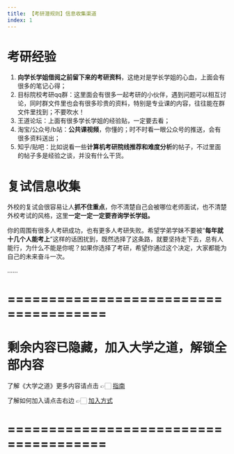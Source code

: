 ```yaml
---
title: 【考研潜规则】信息收集渠道
index: 1
---
```


# 考研经验

1. **向学长学姐借阅之前留下来的考研资料**，这绝对是学长学姐的心血，上面会有很多的笔记心得；
2. 目标院校考研qq群：这里面会有很多一起考研的小伙伴，遇到问题可以相互讨论，同时群文件里也会有很多珍贵的资料，特别是专业课的内容，往往能在群文件里找到；不要吹水！
3. 王道论坛：上面有很多学长学姐的经验贴，一定要去看；
4. 淘宝/公众号/b站：**公共课视频**，你懂的；时不时看一眼公众号的推送，会有很多资料送出；
5. 知乎/贴吧：比如说看一些**计算机考研院线推荐和难度分析**的帖子，不过里面的帖子多是经验之谈，并没有什么干货。

# 复试信息收集

外校的复试会很容易让人**抓不住重点**，你不清楚自己会被哪位老师面试，也不清楚外校考试的风格，这里**一定一定一定要****咨询****学长学姐。**

你的周围有很多人考研成功，也有更多人考研失败。希望学弟学妹不要被“**每年就十几个人能考上**”这样的话困扰到，既然选择了这条路，就要坚持走下去，总有人能行，为什么不能是你呢？如果你选择了考研，希望你通过这个决定，大家都能为自己的未来奋斗一次。

……

# ======================================

# 剩余内容已隐藏，加入大学之道，解锁全部内容

了解《大学之道》更多内容请点击 👉🏻 [指南](/pay/daxuezhidao)

了解如何加入请点击右边 👉🏻 [加入方式](/pay/jiaru)

# ======================================